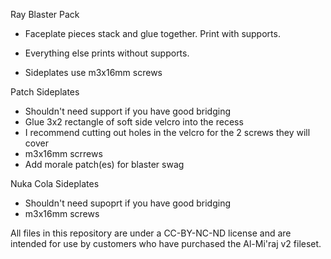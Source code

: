 Ray Blaster Pack

- Faceplate pieces stack and glue together. Print with supports.

- Everything else prints without supports.

- Sideplates use m3x16mm screws


Patch Sideplates

- Shouldn't need support if you have good bridging
- Glue 3x2 rectangle of soft side velcro into the recess
- I recommend cutting out holes in the velcro for the 2 screws they will cover
- m3x16mm scrrews
- Add morale patch(es) for blaster swag


Nuka Cola Sideplates
- Shouldn't need supoprt if you have good bridging
- m3x16mm screws


All files in this repository are under a CC-BY-NC-ND license and are intended for use by customers who have purchased the Al-Mi'raj v2 fileset.

